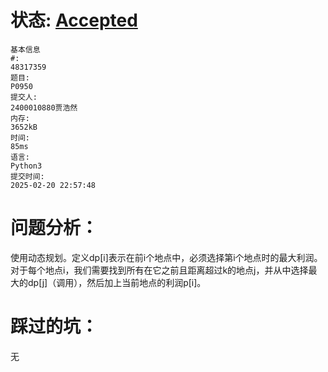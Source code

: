 # 状态: [Accepted](http://dsbpython.openjudge.cn/dspythonbook/solution/48317359/)

```
基本信息
#:
48317359
题目:
P0950
提交人:
2400010880贾浩然
内存:
3652kB
时间:
85ms
语言:
Python3
提交时间:
2025-02-20 22:57:48
```

# 问题分析：

使用动态规划。定义dp[i]表示在前i个地点中，必须选择第i个地点时的最大利润。对于每个地点i，我们需要找到所有在它之前且距离超过k的地点j，并从中选择最大的dp[j]（调用），然后加上当前地点的利润p[i]。

# 踩过的坑：

无
